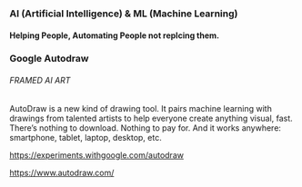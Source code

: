 ### AI (Artificial Intelligence) & ML (Machine Learning)
#### Helping People, Automating People not replcing them.

### Google Autodraw 
###### FRAMED AI ART<br>

AutoDraw is a new kind of drawing tool. It pairs machine learning with drawings from talented artists to help everyone create anything visual, fast. There’s nothing to download. Nothing to pay for. And it works anywhere: smartphone, tablet, laptop, desktop, etc. <br>

https://experiments.withgoogle.com/autodraw

https://www.autodraw.com/
